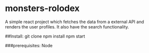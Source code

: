 # monsters-rolodex
A simple react project which fetches the data from a external API and renders the user profiles. It also have the search functionality.

##Install:
git clone 
npm install
npm start

###prerequisites:
Node

